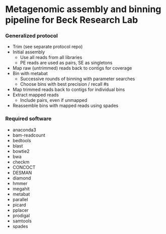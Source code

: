 # Metagenomic assembly and binning pipeline for Beck Research Lab

### Generalized protocol
* Trim (see separate protocol repo)
* Initial assembly
  * Use all reads from all libraries
  * PE reads are used as pairs, SE as singletons
* Map raw (untrimmed) reads back to contigs for coverage
* Bin with metabat
  * Successive rounds of binning with parameter searches
  * Choose bins with best precision / recall #s
* Map trimmed reads back to contigs for individual bins
* Extract mapped reads
  * Include pairs, even if unmapped
* Reassemble bins with mapped reads using spades

### Required software
* anaconda3
* bam-readcount
* bedtools
* blast
* bowtie2
* bwa
* checkm
* CONCOCT
* DESMAN
* diamond
* hmmer
* megahit
* metabat
* parallel
* picard
* pplacer
* prodigal
* samtools
* spades
